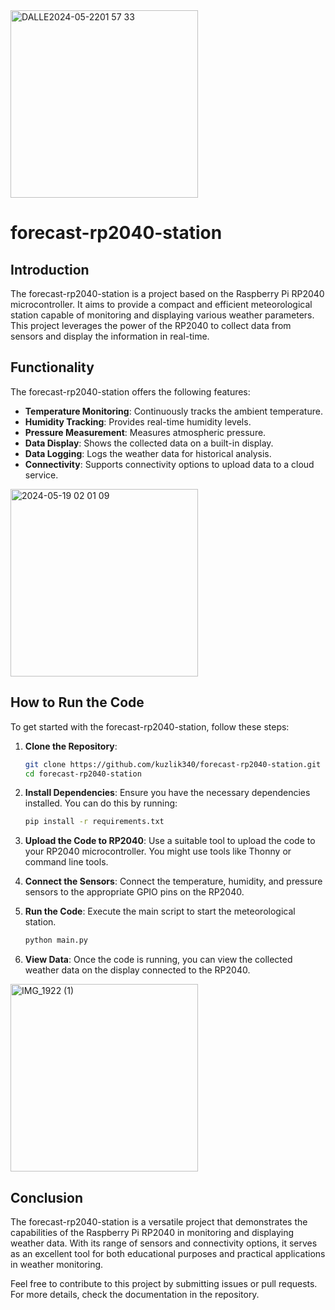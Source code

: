 <img src="https://github.com/kuzlik340/forecast-rp2040-station/assets/145336491/a7c2bccd-131b-4acd-8dc7-73c232ca1948" alt="DALLE2024-05-2201 57 33" width="300"/>

# forecast-rp2040-station

## Introduction

The forecast-rp2040-station is a project based on the Raspberry Pi RP2040 microcontroller. It aims to provide a compact and efficient meteorological station capable of monitoring and displaying various weather parameters. This project leverages the power of the RP2040 to collect data from sensors and display the information in real-time.


## Functionality

The forecast-rp2040-station offers the following features:

- **Temperature Monitoring**: Continuously tracks the ambient temperature.
- **Humidity Tracking**: Provides real-time humidity levels.
- **Pressure Measurement**: Measures atmospheric pressure.
- **Data Display**: Shows the collected data on a built-in display.
- **Data Logging**: Logs the weather data for historical analysis.
- **Connectivity**: Supports connectivity options to upload data to a cloud service.

<img src="https://github.com/kuzlik340/forecast-rp2040-station/assets/145336491/ede9e482-9626-4ea4-907a-657552a753c1" alt="2024-05-19 02 01 09" width="300"/>

## How to Run the Code

To get started with the forecast-rp2040-station, follow these steps:

1. **Clone the Repository**:
    ```sh
    git clone https://github.com/kuzlik340/forecast-rp2040-station.git
    cd forecast-rp2040-station
    ```

2. **Install Dependencies**:
    Ensure you have the necessary dependencies installed. You can do this by running:
    ```sh
    pip install -r requirements.txt
    ```

3. **Upload the Code to RP2040**:
    Use a suitable tool to upload the code to your RP2040 microcontroller. You might use tools like Thonny or command line tools.

4. **Connect the Sensors**:
    Connect the temperature, humidity, and pressure sensors to the appropriate GPIO pins on the RP2040.

5. **Run the Code**:
    Execute the main script to start the meteorological station.
    ```sh
    python main.py
    ```

6. **View Data**:
    Once the code is running, you can view the collected weather data on the display connected to the RP2040.

<img src="https://github.com/kuzlik340/forecast-rp2040-station/assets/145336491/635a64a0-a4c4-4f85-825c-b47dbc7b113a" alt="IMG_1922 (1)" width="300"/>

## Conclusion

The forecast-rp2040-station is a versatile project that demonstrates the capabilities of the Raspberry Pi RP2040 in monitoring and displaying weather data. With its range of sensors and connectivity options, it serves as an excellent tool for both educational purposes and practical applications in weather monitoring.

Feel free to contribute to this project by submitting issues or pull requests. For more details, check the documentation in the repository.



